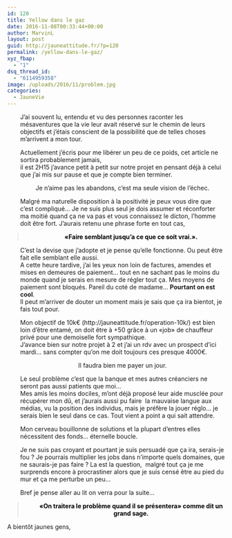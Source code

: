 ```yaml
---
id: 120
title: Yellow dans le gaz
date: 2016-11-08T00:33:44+00:00
author: MarvinL
layout: post
guid: http://jauneattitude.fr/?p=120
permalink: /yellow-dans-le-gaz/
xyz_fbap:
  - "1"
dsq_thread_id:
  - "6114959358"
image: /uploads/2016/11/problem.jpg
categories:
  - JauneVie
---
```

<p style="padding-left: 30px;">
  J&rsquo;ai souvent lu, entendu et vu des personnes raconter les mésaventures que la vie leur avait réservé sur le chemin de leurs objectifs et j&rsquo;étais conscient de la possibilité que de telles choses m&rsquo;arrivent a mon tour.
</p>

<p style="padding-left: 30px;">
  Actuellement j&rsquo;écris pour me libérer un peu de ce poids, cet article ne sortira probablement jamais,<br /> il est 2H15 j&rsquo;avance petit à petit sur notre projet en pensant déjà à celui que j&rsquo;ai mis sur pause et que je compte bien terminer.
</p>

<p style="padding-left: 30px; text-align: center;">
  Je n&rsquo;aime pas les abandons, c&rsquo;est ma seule vision de l&rsquo;échec.
</p>

<p style="padding-left: 30px; text-align: left;">
  Malgré ma naturelle disposition à la positivité je peux vous dire que c&rsquo;est compliqué… Je ne suis plus seul je dois assumer et réconforter ma moitié quand ça ne va pas et vous connaissez le dicton, l&rsquo;homme doit être fort. J&rsquo;aurais retenu une phrase forte en tout cas,
</p>

> <p style="padding-left: 30px; text-align: center;">
>   <strong><span style="color: #000000;">«Faire semblant jusqu&rsquo;a ce que ce soit vrai.».</span></strong>
> </p>

<p style="padding-left: 30px; text-align: left;">
  C&rsquo;est la devise que j&rsquo;adopte et je pense qu&rsquo;elle fonctionne. Ou peut être fait elle semblant elle aussi.<br /> A cette heure tardive, j&rsquo;ai les yeux non loin de factures, amendes et mises en demeures de paiement… tout en ne sachant pas le moins du monde quand je serais en mesure de régler tout ça. Mes moyens de paiement sont bloqués. Pareil du coté de madame… <strong>Pourtant on est cool</strong>.<br /> Il peut m&rsquo;arriver de douter un moment mais je sais que ça ira bientot, je fais tout pour.
</p>

<p style="padding-left: 30px; text-align: left;">
  Mon objectif de 10k€ (http://jauneattitude.fr/operation-10k/) est bien loin d’être entamé, on doit être à +50 grâce à un «job» de chauffeur privé pour une demoiselle fort sympathique.<br /> J&rsquo;avance bien sur notre projet à 2 et j&rsquo;ai un rdv avec un prospect d&rsquo;ici mardi… sans compter qu&rsquo;on me doit toujours ces presque 4000€.
</p>

<p style="padding-left: 30px; text-align: center;">
  Il faudra bien me payer un jour.
</p>

<p style="padding-left: 30px; text-align: left;">
  Le seul problème c&rsquo;est que la banque et mes autres créanciers ne seront pas aussi patients que moi…<br /> Mes amis les moins dociles, m&rsquo;ont déjà proposé leur aide musclée pour récupérer mon dû, et j&rsquo;aurais aussi pu faire  la mauvaise langue aux médias, vu la position des individus, mais je préfère la jouer réglo… je serais bien le seul dans ce cas. Tout vient a point a qui sait attendre.
</p>

<p style="padding-left: 30px; text-align: left;">
  Mon cerveau bouillonne de solutions et la plupart d&rsquo;entres elles nécessitent des fonds… éternelle boucle.
</p>

<p style="padding-left: 30px; text-align: left;">
  Je ne suis pas croyant et pourtant je suis persuadé que ça ira, serais-je fou ? Je pourrais multiplier les jobs dans n&rsquo;importe quels domaines, que ne saurais-je pas faire ? La est la question,  malgré tout ça je me surprends encore à procrastiner alors que je suis censé être au pied du mur et ça me perturbe un peu…
</p>

<p style="padding-left: 30px; text-align: left;">
  Bref je pense aller au lit on verra pour la suite…
</p>

> <p style="padding-left: 30px; text-align: center;">
>   <strong><span style="color: #000000;">«On traitera le problème quand il se présentera» comme dit un grand sage.</span></strong>
> </p>

A bientôt jaunes gens,